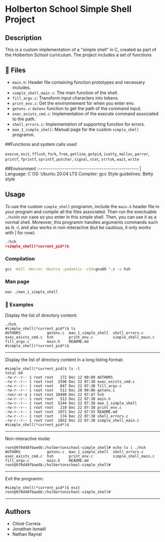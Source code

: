 # Holberton School Simple Shell Project

## Description

This is a custom implementation of a "simple shell" in C, created as part of the Holberton School curriculum. 
The project includes a set of functions 

## :file_folder: Files

- `main.h`: Header file containing function prototypes and necessary includes.
- `simple_shell_main.c`: The main function of the shell.
- `fill_argv.c`: Transform input characters into tokens.
- `print_env.c`: Get the environnement for when you enter env.
- `getenv.c`: `Getenv` function to get the path of the command input.
- `exec_exists_cmd.c`: Implementation of the execute command associated to the path.
- `shell_errors.c`: Implementation of supporting function for errors.
- `man_1_simple_shell`: Manual page for the custom `simple_shell` programm.

##Functions and system calls used

`execve`, `exit`, `fflush`, `fork`, `free`, `getline`, `getpid`, `isatty`, `malloc`, `perror`, `printf`, `fprintf`, `sprintf`, `putchar`, `signal`, `stat`, `strtok`, `wait`, `write`

##Environment
:--------------------------------------------------: |
Language: C
OS: Ubuntu 20.04 LTS
Compiler: gcc
Style guidelines: Betty style

## Usage

To use the custom `simple_shell` programm, include the `main.h` header file in your program and compile all the files associated. Then run the exectuable `./hsh`in our case so you enter in this simple shell. Then, you can use it as a normal shell. Moreover, this programm handles arguments commands such as *ls -l*, and also works in non-interactive (but be cautious, it only works with | for now).
```c
./hsh
#simple_shell(*current_pid*)$
```

### Compilation
``` bash
gcc -Wall -Werror -Wextra -pedantic -std=gnu89 *.c -o hsh
```

### Man page
``` bash
man ./man_1_simple_shell
```
### :floppy_disk: Examples

Display the list of directory content:
```
./hsh
#simple_shell(*current_pid*)$ ls
AUTHORS            getenv.c  man_1_simple_shell  shell_errors.c
exec_exists_cmd.c  hsh       print_env.c         simple_shell_main.c
fill_argv.c        main.h    README.md
#simple_shell(*current_pid*)$
```
----------
Display the list of directory content in a long listing format:
```
#simple_shell(*current_pid)$ ls -l
total 64
-rw-r--r-- 1 root root   172 Dec 12 00:09 AUTHORS
-rw-r--r-- 1 root root  2596 Dec 22 07:38 exec_exists_cmd.c
-rw-r--r-- 1 root root   847 Dec 22 07:38 fill_argv.c
-rw-r--r-- 1 root root   513 Dec 20 00:06 getenv.c
-rwxr-xr-x 1 root root 18400 Dec 22 07:47 hsh
-rw-r--r-- 1 root root   513 Dec 22 07:38 main.h
-rw-r--r-- 1 root root  5244 Dec 22 07:38 man_1_simple_shell
-rw-r--r-- 1 root root   210 Dec 22 07:38 print_env.c
-rw-r--r-- 1 root root  1971 Dec 22 07:55 README.md
-rw-r--r-- 1 root root   174 Dec 22 07:38 shell_errors.c
-rw-r--r-- 1 root root  1052 Dec 22 07:38 simple_shell_main.c
#simple_shell(*current_pid*)$
```
----------
Non-interactive mode:
```
root@970d48fbae6b:/holbertonschool-simple_shell# echo ls | ./hsh
AUTHORS            getenv.c  man_1_simple_shell  shell_errors.c
exec_exists_cmd.c  hsh       print_env.c         simple_shell_main.c
fill_argv.c        main.h    README.md
root@970d48fbae6b:/holbertonschool-simple_shell#
```
----------
Exit the programm:
```
#simple_shell(*current_pid*)$ exit
root@970d48fbae6b:/holbertonschool-simple_shell#
```
----------

## Authors

- Chloé Correia
- Jonathan Ismaël
- Nathan Raynal
